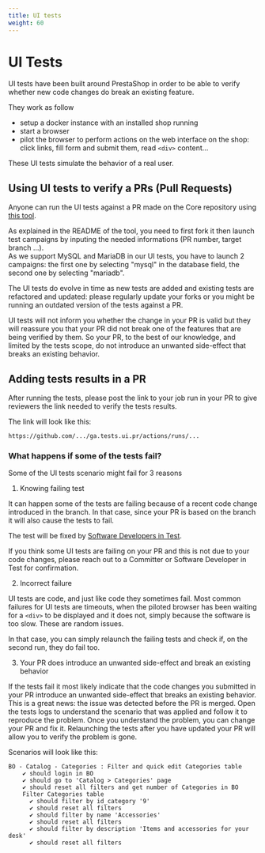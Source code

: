 ```yaml
---
title: UI tests
weight: 60
---
```


# UI Tests

UI tests have been built around PrestaShop in order to be able to verify whether new code changes do break an existing feature.

They work as follow
- setup a docker instance with an installed shop running
- start a browser
- pilot the browser to perform actions on the web interface on the shop: click links, fill form and submit them, read `<div>` content...

These UI tests simulate the behavior of a real user.

## Using UI tests to verify a PRs (Pull Requests)

Anyone can run the UI tests against a PR made on the Core repository using [this tool](https://github.com/PrestaShop/ga.tests.ui.pr/).

As explained in the README of the tool, you need to first fork it then launch test campaigns by inputing the needed informations (PR number, target branch ...).  
As we support MySQL and MariaDB in our UI tests, you have to launch 2 campaigns: the first one by selecting "mysql" in the database field, the second one by selecting "mariadb".

The UI tests do evolve in time as new tests are added and existing tests are refactored and updated: please regularly update your forks or you might be running an outdated version of the tests against a PR.

UI tests will not inform you whether the change in your PR is valid but they will reassure you that your PR did not break one of the features that are being verified by them. So your PR, to the best of our knowledge, and limited by the tests scope, do not introduce an unwanted side-effect that breaks an existing behavior.

## Adding tests results in a PR

After running the tests, please post the link to your job run in your PR to give reviewers the link needed to verify the tests results.

The link will look like this:
```
https://github.com/.../ga.tests.ui.pr/actions/runs/...
```

### What happens if some of the tests fail?

Some of the UI tests scenario might fail for 3 reasons

1. Knowing failing test

It can happen some of the tests are failing because of a recent code change introduced in the branch. In that case, since your PR is based on the branch it will also cause the tests to fail.

The test will be fixed by [Software Developers in Test](https://www.prestashop-project.org/project-organization/people-and-roles/#software-developers-in-test).

If you think some UI tests are failing on your PR and this is not due to your code changes, please reach out to a Committer or Software Developer in Test for confirmation.

2. Incorrect failure

UI tests are code, and just like code they sometimes fail. Most common failures for UI tests are timeouts, when the piloted browser has been waiting for a `<div>` to be displayed and it does not, simply because the software is too slow. These are random issues.

In that case, you can simply relaunch the failing tests and check if, on the second run, they do fail too.

3. Your PR does introduce an unwanted side-effect and break an existing behavior

If the tests fail it most likely indicate that the code changes you submitted in your PR introduce an unwanted side-effect that breaks an existing behavior. This is a great news: the issue was detected before the PR is merged. Open the tests logs to understand the scenario that was applied and follow it to reproduce the problem. Once you understand the problem, you can change your PR and fix it. Relaunching the tests after you have updated your PR will allow you to verify the problem is gone.

Scenarios will look like this:
```
BO - Catalog - Categories : Filter and quick edit Categories table
    ✔ should login in BO
    ✔ should go to 'Catalog > Categories' page
    ✔ should reset all filters and get number of Categories in BO
    Filter Categories table
      ✔ should filter by id_category '9'
      ✔ should reset all filters
      ✔ should filter by name 'Accessories'
      ✔ should reset all filters
      ✔ should filter by description 'Items and accessories for your desk'
      ✔ should reset all filters
```
